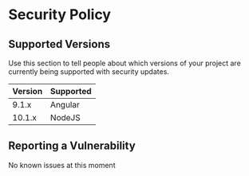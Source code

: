 # Security Policy

## Supported Versions

Use this section to tell people about which versions of your project are
currently being supported with security updates.

| Version | Supported          |
| ------- | ------------------ |
| 9.1.x   | Angular |
| 10.1.x   | NodeJS               |

## Reporting a Vulnerability

No known issues at this moment
